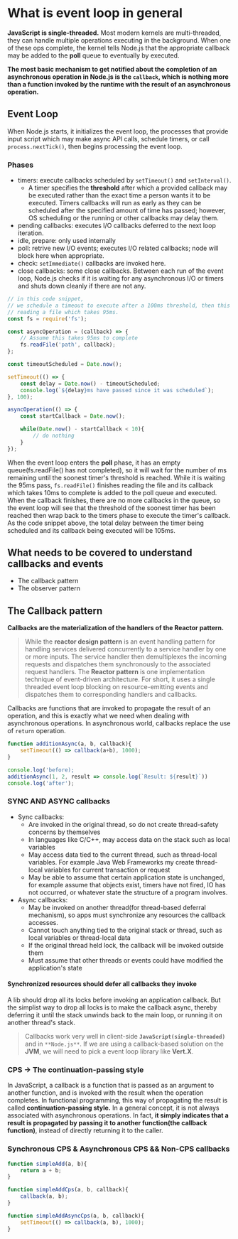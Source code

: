 # What is event loop in general
**JavaScript is single-threaded.**
Most modern kernels are multi-threaded, they can handle multiple operations executing in the background. When one of these ops complete, the kernel tells Node.js that the appropriate callback may be added to the **poll** queue to eventually by executed.

**The most basic mechanism to get notified about the completion of an asynchronous operation in Node.js is the `callback`, which is nothing more than a function invoked by the runtime with the result of an asynchronous operation.**

## Event Loop
When Node.js starts, it initializes the event loop, the processes that provide input script which may make async API calls, schedule timers, or call `process.nextTick()`, then begins processing the event loop.

### Phases
* timers: execute callbacks scheduled by `setTimeout()` and `setInterval()`.
  * A timer specifies the **threshold** after which a provided callback may be executed rather than the exact time a person wants it to be executed. Timers callbacks will run as early as they can be scheduled after the specified amount of time has passed; however, OS scheduling or the running or other callbacks may delay them.
* pending callbacks: executes I/O callbacks deferred to the next loop iteration.
* idle, prepare: only used internally
* poll: retrive new I/O events; executes I/O related callbacks; node will block here when appropriate.
* check: `setImmediate()` callbacks are invoked here.
* close callbacks: some close callbacks.
Between each run of the event loop, Node.js checks if it is waiting for any asynchronous I/O or timers and shuts down cleanly if there are not any.

```JavaScript
// in this code snippet, 
// we schedule a timeout to execute after a 100ms threshold, then this script starts asynchornously
// reading a file which takes 95ms.
const fs = require('fs');

const asyncOperation = (callback) => {
    // Assume this takes 95ms to complete
    fs.readFile('path', callback);
};

const timeoutScheduled = Date.now();

setTimeout(() => {
    const delay = Date.now() - timeoutScheduled;
    console.log(`${delay}ms have passed since it was scheduled`);
}, 100);

asyncOperation(() => {
    const startCallback = Date.now();

    while(Date.now() - startCallback < 10){
        // do nothing
    }
});
```
When the event loop enters the **poll** phase, it has an empty queue(fs.readFile() has not completed), so it will wait for the number of ms remaining until the soonest timer's threshold is reached. While it is waiting the 95ms pass, `fs.readFile()` finishes reading the file and its callback which takes 10ms to complete is added to the poll queue and executed. When the callback finishes, there are no more callbacks in the queue, so the event loop will see that the threshold of the soonest timer has been reached then wrap back to the timers phase to execute the timer's callback. As the code snippet above, the total delay between the timer being scheduled and its callback being executed will be 105ms.

## What needs to be covered to understand callbacks and events
* The callback pattern
* The observer pattern

## The Callback pattern
**Callbacks are the materialization of the handlers of the Reactor pattern.** 
> While the **reactor design pattern** is an event handling pattern for handling services delivered concurrently to a service handler by one or more inputs. The service handler then demultiplexes the incoming requests and dispatches them synchronously to the associated request handlers. The **Reactor pattern** is one implementation technique of event-driven architecture. For short, it uses a single threaded event loop blocking on resource-emitting events and dispatches them to corresponding handlers and callbacks.

Callbacks are functions that are invoked to propagate the result of an operation, and this is exactly what we need when dealing with asynchronous operations. In asynchronous world, callbacks replace the use of `return` operation.
```JavaScript
function additionAsync(a, b, callback){
    setTimeout(() => callback(a+b), 1000);
}

console.log('before);
additionAsync(1, 2, result => console.log(`Result: ${result}`))
console.log('after');
```
### SYNC AND ASYNC callbacks
* Sync callbacks:
  * Are invoked in the original thread, so do not create thread-safety concerns by themselves
  * In languages like C/C++, may access data on the stack such as local variables
  * May access data tied to the current thread, such as thread-local variables. For example Java Web Frameworks my create thread-local variables for current transaction or request
  * May be able to assume that certain application state is unchanged, for example assume that objects exist, timers have not fired, IO has not occurred, or whatever state the structure of a program involves.
* Async callbacks:
  * May be invoked on another thread(for thread-based deferral mechanism), so apps must synchronize any resources the callback accesses.
  * Cannot touch anything tied to the original stack or thread, such as local variables or thread-local data
  * If the original thread held lock, the callback will be invoked outside them
  * Must assume that other threads or events could have modified the application's state
#### Synchronized resources should defer all callbacks they invoke
A lib should drop all its locks before invoking an application callback. But the simplist way to drop all locks is to make the callback async, thereby deferring it until the stack unwinds back to the main loop, or running it on another thread's stack.
> Callbacks work very well in client-side **`JavaScript(single-threaded)`** and in `**Node.js**`. If we are using a callback-based solution on the **JVM**, we will need to pick a event loop library like **Vert.X**.

### CPS -> The continuation-passing style
In JavaScript, a callback is a function that is passed as an argument to another function, and is invoked with the result when the operation completes. In functional programming, this way of propagating the result is called **continuation-passing style.** In a general concept, it is not always associated with asynchronous operations. In fact, **it simply indicates that a result is propagated by passing it to another function(the callback function)**, instead of directly returning it to the caller.

### Synchronous CPS & Asynchronous CPS && Non-CPS callbacks
```JavaScript
function simpleAdd(a, b){
    return a + b;
}

function simpleAddCps(a, b, callback){
    callback(a, b);
}

function simpleAddAsyncCps(a, b, callback){
    setTimeout(() => callback(a, b), 1000);
}
```